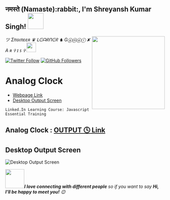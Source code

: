 <h2>नमस्ते (Namaste):rabbit:, I'm Shreyansh Kumar Singh! <img src="https://media.giphy.com/media/12oufCB0MyZ1Go/giphy.gif" width="50"></h2>
<img align='right' src="https://media.giphy.com/media/M9gbBd9nbDrOTu1Mqx/giphy.gif" width="230">
<p><em>ツ Σπɢιπεεя ♛ ᒪᕮᗩᖇᑎᕮᖇ ♞ Gⓐⓜⓔⓡ ✘ A ʀ ✞ ɪ ꜱ ✞ <img src="https://media.giphy.com/media/WUlplcMpOCEmTGBtBW/giphy.gif" width="30"> 
</em></p>

[![Twitter Follow](https://img.shields.io/twitter/follow/GURU_Shreyansh?&style=social)](https://twitter.com/intent/user?screen_name=GURU_Shreyansh)
[![GitHub Followers](https://img.shields.io/github/followers/guru-shreyansh?label=Follow%20Me%21&style=social&link=https://github.com/guru-shreyansh)](https://github.com/guru-shreyansh)

# Analog Clock

- [Webpage Link](https://guru-shreyansh.github.io/Linkedin-Learning_ES6_JavaScript-Essential-Training/Analog-Clock/Analog-Clock.html)
- [Desktop Output Screen](#desktop-output-screen)

`Linked.In Learning Course: Javascript Essential Training`

## Analog Clock : [OUTPUT :clock4: Link](https://guru-shreyansh.github.io/Linkedin-Learning_ES6_JavaScript-Essential-Training/Analog-Clock/Analog-Clock.html)

## Desktop Output Screen
![Desktop Output Screen](Desktop-Output-Screenshot.jpg)

<img src="https://media.giphy.com/media/LnQjpWaON8nhr21vNW/giphy.gif" width="60"><em><b>I love connecting with different people</b> so if you want to say <b>Hi, I'll be happy to meet you!</b> 😊</em>
